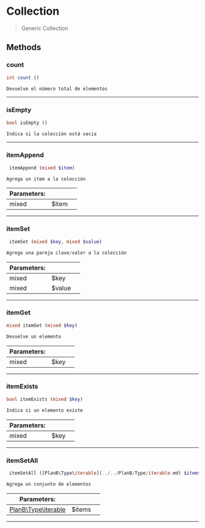 
                                                                                                                                            
    
# Collection


> Generic Collection
>
> 








## Methods

### count
``` php
int count ()

Devuelve el número total de elementos

```


---


### isEmpty
``` php
bool isEmpty ()

Indica si la colección está vacia

```


---


### itemAppend
``` php
 itemAppend (mixed $item)

Agrega un item a la colección

```

|Parameters: | | |
| --- | --- | --- |
|mixed |$item |  |

---


### itemSet
``` php
 itemSet (mixed $key, mixed $value)

Agrega una pareja clave/valor a la colección

```

|Parameters: | | |
| --- | --- | --- |
|mixed |$key |  |
|mixed |$value |  |

---


### itemGet
``` php
mixed itemGet (mixed $key)

Devuelve un elemento

```

|Parameters: | | |
| --- | --- | --- |
|mixed |$key |  |

---


### itemExists
``` php
bool itemExists (mixed $key)

Indica si un elemento existe

```

|Parameters: | | |
| --- | --- | --- |
|mixed |$key |  |

---


### itemSetAll
``` php
 itemSetAll ([PlanB\Type\iterable](../../PlanB/Type/iterable.md) $items)

Agrega un conjunto de elementos

```

|Parameters: | | |
| --- | --- | --- |
|[PlanB\Type\iterable](../../PlanB/Type/iterable.md) |$items |  |

---


                                                                                                                                                                                                                                                                                                                                                                                                            
    
                                                                                                                                                                                                                                                                             
                